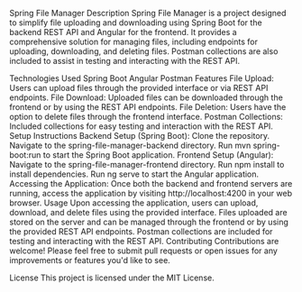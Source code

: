Spring File Manager
Description
Spring File Manager is a project designed to simplify file uploading and downloading using Spring Boot for the backend REST API and Angular for the frontend. It provides a comprehensive solution for managing files, including endpoints for uploading, downloading, and deleting files. Postman collections are also included to assist in testing and interacting with the REST API.

Technologies Used
Spring Boot
Angular
Postman
Features
File Upload: Users can upload files through the provided interface or via REST API endpoints.
File Download: Uploaded files can be downloaded through the frontend or by using the REST API endpoints.
File Deletion: Users have the option to delete files through the frontend interface.
Postman Collections: Included collections for easy testing and interaction with the REST API.
Setup Instructions
Backend Setup (Spring Boot):
Clone the repository.
Navigate to the spring-file-manager-backend directory.
Run mvn spring-boot:run to start the Spring Boot application.
Frontend Setup (Angular):
Navigate to the spring-file-manager-frontend directory.
Run npm install to install dependencies.
Run ng serve to start the Angular application.
Accessing the Application:
Once both the backend and frontend servers are running, access the application by visiting http://localhost:4200 in your web browser.
Usage
Upon accessing the application, users can upload, download, and delete files using the provided interface.
Files uploaded are stored on the server and can be managed through the frontend or by using the provided REST API endpoints.
Postman collections are included for testing and interacting with the REST API.
Contributing
Contributions are welcome! Please feel free to submit pull requests or open issues for any improvements or features you'd like to see.

License
This project is licensed under the MIT License.
